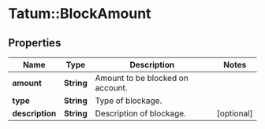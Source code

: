 # Tatum::BlockAmount

## Properties
Name | Type | Description | Notes
------------ | ------------- | ------------- | -------------
**amount** | **String** | Amount to be blocked on account. | 
**type** | **String** | Type of blockage. | 
**description** | **String** | Description of blockage. | [optional] 

